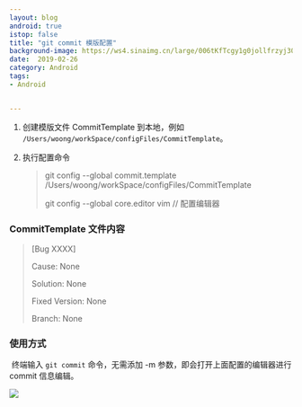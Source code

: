 ```yaml
---
layout: blog 
android: true 
istop: false
title: "git commit 模版配置" 
background-image: https://ws4.sinaimg.cn/large/006tKfTcgy1g0jollfrzyj30u0140hdv.jpg
date:  2019-02-26
category: Android
tags: 
- Android


---
```


1. 创建模版文件 CommitTemplate 到本地，例如 `/Users/woong/workSpace/configFiles/CommitTemplate`。

2. 执行配置命令

   > git config --global commit.template /Users/woong/workSpace/configFiles/CommitTemplate
   >
   > git config  --global core.editor vim  // 配置编辑器



### CommitTemplate 文件内容

> [Bug XXXX] 
>
> Cause: None
>
> Solution: None
>
> Fixed Version: None
>
> Branch: None

### 使用方式

​	终端输入 `git commit` 命令，无需添加 -m 参数，即会打开上面配置的编辑器进行 commit 信息编辑。

![](https://ws4.sinaimg.cn/large/006tKfTcgy1g1iffyqzbrj30mk08i3zo.jpg)




